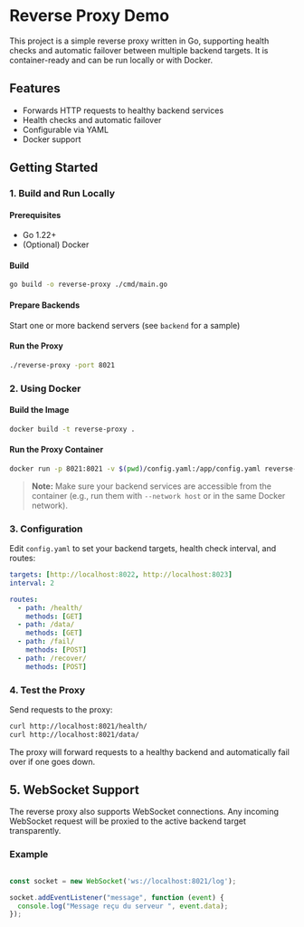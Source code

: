 # Reverse Proxy Demo

This project is a simple reverse proxy written in Go, supporting health checks and automatic failover between multiple backend targets. It is container-ready and can be run locally or with Docker.

## Features

- Forwards HTTP requests to healthy backend services
- Health checks and automatic failover
- Configurable via YAML
- Docker support

## Getting Started

### 1. Build and Run Locally

#### Prerequisites

- Go 1.22+
- (Optional) Docker

#### Build

```sh
go build -o reverse-proxy ./cmd/main.go
```

#### Prepare Backends

Start one or more backend servers (see `backend` for a sample)

#### Run the Proxy

```sh
./reverse-proxy -port 8021
```

### 2. Using Docker

#### Build the Image

```sh
docker build -t reverse-proxy .
```

#### Run the Proxy Container

```sh
docker run -p 8021:8021 -v $(pwd)/config.yaml:/app/config.yaml reverse-proxy
```

> **Note:** Make sure your backend services are accessible from the container (e.g., run them with `--network host` or in the same Docker network).

### 3. Configuration

Edit `config.yaml` to set your backend targets, health check interval, and routes:

```yaml
targets: [http://localhost:8022, http://localhost:8023]
interval: 2

routes:
  - path: /health/
    methods: [GET]
  - path: /data/
    methods: [GET]
  - path: /fail/
    methods: [POST]
  - path: /recover/
    methods: [POST]
```

### 4. Test the Proxy

Send requests to the proxy:

```sh
curl http://localhost:8021/health/
curl http://localhost:8021/data/
```

The proxy will forward requests to a healthy backend and automatically fail over if one goes down.

## 5. WebSocket Support

The reverse proxy also supports WebSocket connections. Any incoming WebSocket request will be proxied to the active backend target transparently.

### Example

```javascript

const socket = new WebSocket('ws://localhost:8021/log');

socket.addEventListener("message", function (event) {
  console.log("Message reçu du serveur ", event.data);
});
```